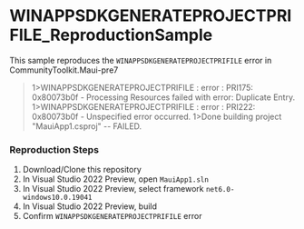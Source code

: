 # WINAPPSDKGENERATEPROJECTPRIFILE_ReproductionSample
This sample reproduces the `WINAPPSDKGENERATEPROJECTPRIFILE` error in CommunityToolkit.Maui-pre7 

> 1>WINAPPSDKGENERATEPROJECTPRIFILE : error : PRI175: 0x80073b0f - Processing Resources failed with error: Duplicate Entry.
> 1>WINAPPSDKGENERATEPROJECTPRIFILE : error : PRI222: 0x80073b0f - Unspecified error occurred.
> 1>Done building project "MauiApp1.csproj" -- FAILED.

### Reproduction Steps
1. Download/Clone this repository
2. In Visual Studio 2022 Preview, open `MauiApp1.sln`
3. In Visual Studio 2022 Preview, select framework `net6.0-windows10.0.19041`
4. In Visual Studio 2022 Preview, build 
4. Confirm `WINAPPSDKGENERATEPROJECTPRIFILE` error

